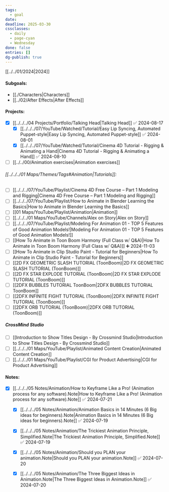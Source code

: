 ```yaml
---
tags:
  - goal
date: 
deadline: 2025-03-30
cssclasses:
  - daily
  - page-cyan
  - Wednesday
done: false
entries: []
dg-publish: true
---
```

[[../../01/2024|2024]]
#### Subgoals:
- [[./Characters|Characters]]
- [[../02/After Effects|After Effects]]
#### Projects:
- [x] [[../../../04 Projects/Portfolio/Talking Head|Talking Head]] ✅ 2024-08-17
	- [x] [[../../../07/YouTube/Watched/Tutorial/Easy Lip Syncing, Automated Puppet-style|Easy Lip Syncing, Automated Puppet-style]] ✅ 2024-08-01
	- [x] [[../../../07/YouTube/Watched/Tutorial/Cinema 4D Tutorial - Rigging & Animating a Hand|Cinema 4D Tutorial - Rigging & Animating a Hand]] ✅ 2024-08-10
- [ ] [[../../00/Animation exercises|Animation exercises]]
###### [[../../../01 Maps/Themes/Tags#Animation|Tutorials]]:
- [ ] [[../../../07/YouTube/Playlist/Cinema 4D Free Course – Part 1 Modeling and Rigging|Cinema 4D Free Course – Part 1 Modeling and Rigging]]
- [ ] [[../../../07/YouTube/Playlist/How to Animate in Blender Learning the Basics|How to Animate in Blender Learning the Basics]]
- [ ] [[01 Maps/YouTube/Playlist/Animation|Animation]]
- [ ] [[../../../01 Maps/YouTube/Channels/Alex on Story|Alex on Story]]
- [ ] [[../../../07/YouTube/Playlist/Modeling For Animation 01 - TOP 5 Features of Good Animation Models!|Modeling For Animation 01 - TOP 5 Features of Good Animation Models!]]
- [ ] [[How To Animate in Toon Boom Harmony (Full Class w⧸ Q&A)|How To Animate in Toon Boom Harmony (Full Class w⧸ Q&A)]] ➕ 2024-11-03
- [ ] [[How To Animate in Clip Studio Paint - Tutorial for Beginners|How To Animate in Clip Studio Paint - Tutorial for Beginners]]
- [ ] [[2D FX GEOMETRIC SLASH TUTORIAL (ToonBoom)|2D FX GEOMETRIC SLASH TUTORIAL (ToonBoom)]]
- [ ] [[2D FX STAR EXPLODE TUTORIAL (ToonBoom)|2D FX STAR EXPLODE TUTORIAL (ToonBoom)]]
- [ ] [[2DFX BUBBLES TUTORIAL ToonBoom|2DFX BUBBLES TUTORIAL ToonBoom]]
- [ ] [[2DFX INFINITE FIGHT TUTORIAL (ToonBoom)|2DFX INFINITE FIGHT TUTORIAL (ToonBoom)]]
- [ ] [[2DFX ORB TUTORIAL (ToonBoom)|2DFX ORB TUTORIAL (ToonBoom)]]
##### CrossMind Studio
- [ ] [[Introduction to Show Titles Design - By Crossmind Studio|Introduction to Show Titles Design - By Crossmind Studio]]
- [ ] [[../../../01 Maps/YouTube/Playlist/Animated Content Creation|Animated Content Creation]]
- [ ] [[../../../01 Maps/YouTube/Playlist/CGI for Product Advertising|CGI for Product Advertising]]
#### Notes:
- [x] [[../../../05 Notes/Animation/How to Keyframe Like a Pro! (Animation process for any software).Note|How to Keyframe Like a Pro! (Animation process for any software).Note]]  ✅ 2024-07-21
	- [x] [[../../../05 Notes/Animation/Animation Basics in 14 Minutes (6 Big ideas for beginners).Note|Animation Basics in 14 Minutes (6 Big ideas for beginners).Note]] ✅ 2024-07-19
	- [x] [[../../../05 Notes/Animation/The Trickiest Animation Principle, Simplified.Note|The Trickiest Animation Principle, Simplified.Note]] ✅ 2024-07-19
	- [x] [[../../../05 Notes/Animation/Should you PLAN your animation.Note|Should you PLAN your animation.Note]] ✅ 2024-07-20
	- [x] [[../../../05 Notes/Animation/The Three Biggest Ideas in Animation.Note|The Three Biggest Ideas in Animation.Note]]  ✅ 2024-07-20

